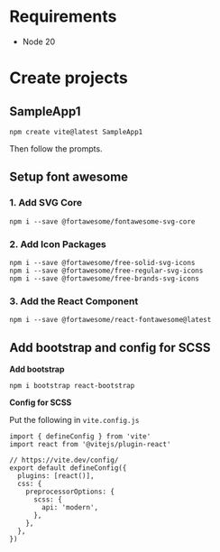 # Requirements
- Node 20

# Create projects

## SampleApp1
```
npm create vite@latest SampleApp1
```

Then follow the prompts.

## Setup font awesome
### 1. Add SVG Core 
```
npm i --save @fortawesome/fontawesome-svg-core
```

### 2. Add Icon Packages
```
npm i --save @fortawesome/free-solid-svg-icons
npm i --save @fortawesome/free-regular-svg-icons
npm i --save @fortawesome/free-brands-svg-icons
```

### 3. Add the React Component
```
npm i --save @fortawesome/react-fontawesome@latest
```

## Add bootstrap and config for SCSS

**Add bootstrap**

```
npm i bootstrap react-bootstrap
```

**Config for SCSS**

Put the following in `vite.config.js`
```
import { defineConfig } from 'vite'
import react from '@vitejs/plugin-react'

// https://vite.dev/config/
export default defineConfig({
  plugins: [react()],
  css: {
    preprocessorOptions: {
      scss: {
        api: 'modern',
      },
    },
  },
})
```